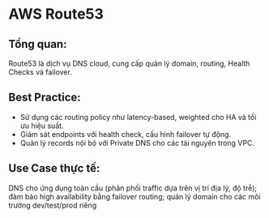 # AWS Route53

## Tổng quan:

Route53 là dịch vụ DNS cloud, cung cấp quản lý domain, routing, Health Checks và failover.

## Best Practice:

- Sử dụng các routing policy như latency-based, weighted cho HA và tối ưu hiệu suất.
- Giám sát endpoints với health check, cấu hình failover tự động.
- Quản lý records nội bộ với Private DNS cho các tài nguyên trong VPC.

## Use Case thực tế:

DNS cho ứng dụng toàn cầu (phân phối traffic dựa trên vị trí địa lý, độ trễ); đảm bảo high availability bằng failover routing; quản lý domain cho các môi trường dev/test/prod riêng
